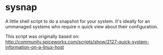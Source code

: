 # sysnap
A little shell script to do a snapshot for your system. It's ideally for an ummanaged systems who require 
n quick view about their configuration.

This script was originally based on:
http://community.spiceworks.com/scripts/show/2127-quick-system-information-on-a-linux-host
